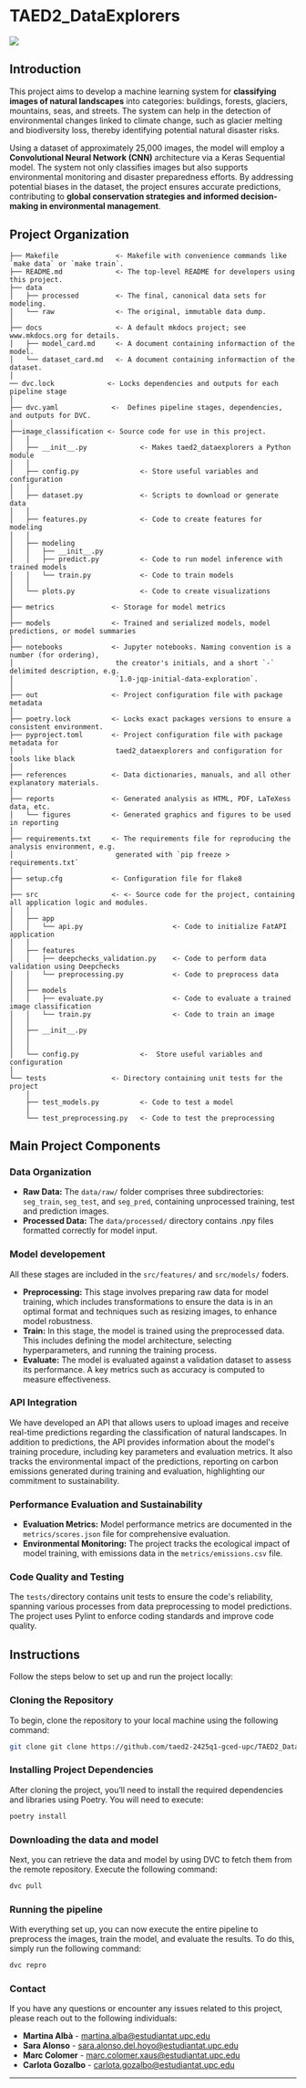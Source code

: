# TAED2_DataExplorers

<a target="_blank" href="https://cookiecutter-data-science.drivendata.org/">
    <img src="https://img.shields.io/badge/CCDS-Project%20template-328F97?logo=cookiecutter" />
</a>

## Introduction

This project aims to develop a machine learning system for **classifying images of natural landscapes** into categories: buildings, forests, glaciers, mountains, seas, and streets. The system can help in the detection of environmental changes linked to climate change, such as glacier melting and biodiversity loss, thereby identifying potential natural disaster risks. 

Using a dataset of approximately 25,000 images, the model will employ a **Convolutional Neural Network (CNN)** architecture via a Keras Sequential model. The system not only classifies images but also supports environmental monitoring and disaster preparedness efforts. By addressing potential biases in the dataset, the project ensures accurate predictions, contributing to **global conservation strategies and informed decision-making in environmental management**.


## Project Organization

```
├── Makefile              <- Makefile with convenience commands like `make data` or `make train`.
├── README.md             <- The top-level README for developers using this project.
├── data
│   ├── processed         <- The final, canonical data sets for modeling.
│   └── raw               <- The original, immutable data dump.
│
├── docs                  <- A default mkdocs project; see www.mkdocs.org for details.
│   ├── model_card.md     <- A document containing informaction of the model.
│   └── dataset_card.md   <- A document containing informaction of the dataset.
│
── dvc.lock             <- Locks dependencies and outputs for each pipeline stage
│
├── dvc.yaml             <-  Defines pipeline stages, dependencies, and outputs for DVC.
│
├──image_classification <- Source code for use in this project.
│   │
│   ├── __init__.py             <- Makes taed2_dataexplorers a Python module
│   │
│   ├── config.py               <- Store useful variables and configuration
│   │
│   ├── dataset.py              <- Scripts to download or generate data
│   │
│   ├── features.py             <- Code to create features for modeling
│   │
│   ├── modeling                
│   │   ├── __init__.py 
│   │   ├── predict.py          <- Code to run model inference with trained models          
│   │   └── train.py            <- Code to train models
│   │
│   └── plots.py                <- Code to create visualizations
│
├── metrics              <- Storage for model metrics
│
├── models               <- Trained and serialized models, model predictions, or model summaries
│
├── notebooks            <- Jupyter notebooks. Naming convention is a number (for ordering),
│                         the creator's initials, and a short `-` delimited description, e.g.
│                         `1.0-jqp-initial-data-exploration`.
│
├── out                  <- Project configuration file with package metadata
│
├── poetry.lock          <- Locks exact packages versions to ensure a consistent environment.
├── pyproject.toml       <- Project configuration file with package metadata for 
│                         taed2_dataexplorers and configuration for tools like black
│
├── references           <- Data dictionaries, manuals, and all other explanatory materials.
│
├── reports              <- Generated analysis as HTML, PDF, LaTeXess data, etc.
│   └── figures          <- Generated graphics and figures to be used in reporting
│
├── requirements.txt     <- The requirements file for reproducing the analysis environment, e.g.
│                         generated with `pip freeze > requirements.txt`
│
├── setup.cfg            <- Configuration file for flake8
│
├── src                  <- <- Source code for the project, containing all application logic and modules.
│   │
│   ├── app                     
│   │   └── api.py                      <- Code to initialize FatAPI application
│   │
│   ├── features                
│   │   ├── deepchecks_validation.py    <- Code to perform data validation using Deepchecks
│   │   └── preprocessing.py            <- Code to preprocess data
│   │   
│   ├── models                 
│   │   ├── evaluate.py                 <- Code to evaluate a trained image classification
│   │   └── train.py                    <- Code to train an image 
│   │
│   ├── __init__.py             
│   │
│   │
│   └── config.py               <-  Store useful variables and configuration
│
└── tests                <- Directory containing unit tests for the project
    │
    ├── test_models.py          <- Code to test a model
    │
    └── test_preprocessing.py   <- Code to test the preprocessing

```

## Main Project Components

### Data Organization

- **Raw Data:** The `data/raw/` folder comprises three subdirectories: `seg_train`, `seg_test`, and `seg_pred`, containing unprocessed training, test and prediction images.
- **Processed Data:** The `data/processed/` directory contains .npy files formatted correctly for model input.

### Model developement

All these stages are included in the `src/features/` and `src/models/` foders.

- **Preprocessing:** This stage involves preparing raw data for model training, which includes transformations to ensure the data is in an optimal format and techniques such as resizing images, to enhance model robustness.
- **Train:** In this stage, the model is trained using the preprocessed data. This includes defining the model architecture, selecting hyperparameters, and running the training process.
- **Evaluate:** The model is evaluated against a validation dataset to assess its performance. A key metrics such as accuracy is computed to measure effectiveness.

### API Integration

We have developed an API that allows users to upload images and receive real-time predictions regarding the classification of natural landscapes. In addition to predictions, the API provides information about the model's training procedure, including key parameters and evaluation metrics. It also tracks the environmental impact of the predictions, reporting on carbon emissions generated during training and evaluation, highlighting our commitment to sustainability.

### Performance Evaluation and Sustainability

- **Evaluation Metrics:** Model performance metrics are documented in the `metrics/scores.json` file for comprehensive evaluation.
- **Environmental Monitoring:** The project tracks the ecological impact of model training, with emissions data in the `metrics/emissions.csv` file.

### Code Quality and Testing

The `tests/`directory contains unit tests to ensure the code's reliability, spanning various processes from data preprocessing to model predictions. The project uses Pylint to enforce coding standards and improve code quality.

## Instructions

Follow the steps below to set up and run the project locally:

### Cloning the Repository

To begin, clone the repository to your local machine using the following command:

```bash
git clone git clone https://github.com/taed2-2425q1-gced-upc/TAED2_DataExplorers.git
```

### Installing Project Dependencies

After cloning the project, you’ll need to install the required dependencies and libraries using Poetry. You will need to execute: 

```bash
poetry install 
```

### Downloading the data and model

Next, you can retrieve the data and model by using DVC to fetch them from the remote repository. Execute the following command:

```bash
dvc pull
```

### Running the pipeline

With everything set up, you can now execute the entire pipeline to preprocess the images, train the model, and evaluate the results. To do this, simply run the following command:

```bash
dvc repro
```

### Contact

If you have any questions or encounter any issues related to this project, please reach out to the following individuals:

- **Martina Albà** - martina.alba@estudiantat.upc.edu
- **Sara Alonso** - sara.alonso.del.hoyo@estudiantat.upc.edu
- **Marc Colomer** - marc.colomer.xaus@estudiantat.upc.edu
- **Carlota Gozalbo** - carlota.gozalbo@estudiantat.upc.edu
--------

